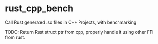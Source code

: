 # rust_cpp_bench
Call Rust generated .so files in C++ Projects, with benchmarking

TODO:
Return Rust struct ptr from cpp, 
properly handle it using other FFI from rust.

